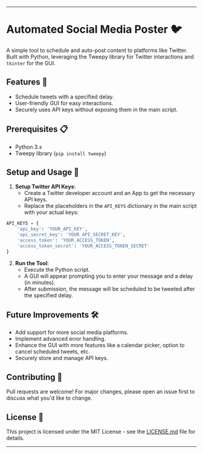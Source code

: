 
---

# Automated Social Media Poster 🐦

A simple tool to schedule and auto-post content to platforms like Twitter. Built with Python, leveraging the Tweepy library for Twitter interactions and `tkinter` for the GUI.

## Features 🌟

- Schedule tweets with a specified delay.
- User-friendly GUI for easy interactions.
- Securely uses API keys without exposing them in the main script.

## Prerequisites 📋

- Python 3.x
- Tweepy library (`pip install tweepy`)

## Setup and Usage 🚀

1. **Setup Twitter API Keys**:
   - Create a Twitter developer account and an App to get the necessary API keys.
   - Replace the placeholders in the `API_KEYS` dictionary in the main script with your actual keys:

```python
API_KEYS = {
    'api_key': 'YOUR_API_KEY',
    'api_secret_key': 'YOUR_API_SECRET_KEY',
    'access_token': 'YOUR_ACCESS_TOKEN',
    'access_token_secret': 'YOUR_ACCESS_TOKEN_SECRET'
}
```

2. **Run the Tool**:
   - Execute the Python script.
   - A GUI will appear prompting you to enter your message and a delay (in minutes).
   - After submission, the message will be scheduled to be tweeted after the specified delay.

## Future Improvements 🛠

- Add support for more social media platforms.
- Implement advanced error handling.
- Enhance the GUI with more features like a calendar picker, option to cancel scheduled tweets, etc.
- Securely store and manage API keys.

## Contributing 🤝

Pull requests are welcome! For major changes, please open an issue first to discuss what you'd like to change.

## License 📄

This project is licensed under the MIT License - see the [LICENSE.md](LICENSE.md) file for details.

---

